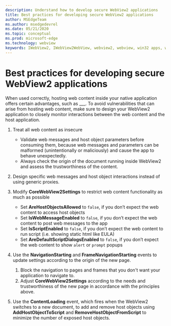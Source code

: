 ```yaml
---
description: Understand how to develop secure WebView2 applications
title: Best practices for developing secure WebView2 applications
author: MSEdgeTeam
ms.author: msedgedevrel
ms.date: 05/21/2020
ms.topic: conceptual
ms.prod: microsoft-edge
ms.technology: webview
keywords: IWebView2, IWebView2WebView, webview2, webview, win32 apps, win32, edge, ICoreWebView2, ICoreWebView2Host, browser control, edge html, security
---
```


# Best practices for developing secure WebView2 applications

When used correctly, hosting web content inside your native application offers certain advantages, such as ___. To avoid vulnerabilities that can arise from hosting web content, make sure to design your WebView2 application to closely monitor interactions between the web content and the host application. 

1. Treat all web content as insecure
    - Validate web messages and host object parameters before consuming them, because web messages and parameters can be malformed (unintentionally or maliciously) and cause the app to behave unexpectedly.
    - Always check the origin of the document running inside WebView2 and assess the trustworthiness of the content. 

2. Design specific web messages and host object interactions instead of using generic proxies.

3. Modify **CoreWebView2Settings** to restrict web content functionality as much as possible
    - Set **AreHostObjectsAllowed** to `false`, if you don’t expect the web content to access host objects
    - Set **IsWebMessageEnabled** to `false`, if you don’t expect the web content to post web messages to the app
    - Set **IsScriptEnabled** to `false`, if you don’t expect the web content to run script (i.e. showing static html like EULA)
    - Set **AreDefaultScriptDialogsEnabled** to `false`, if you don’t expect the web content to show `alert` or `prompt` popups

4.	Use the **NavigationStarting** and **FrameNavigationStarting** events to update settings according to the origin of the new page.
    1.	Block the navigation to pages and frames that you don't want your application to navigate to. 
    2.	Adjust **CoreWebView2Settings** according to the needs and trustworthiness of the new page in accordance with the principles above.

5.	Use the **ContentLoading** event, which fires when the WebView2 switches to a new document, to add and remove host objects using **AddHostObjectToScript** and **RemoveHostObjectFromScript** to minimize the number of exposed host objects.
